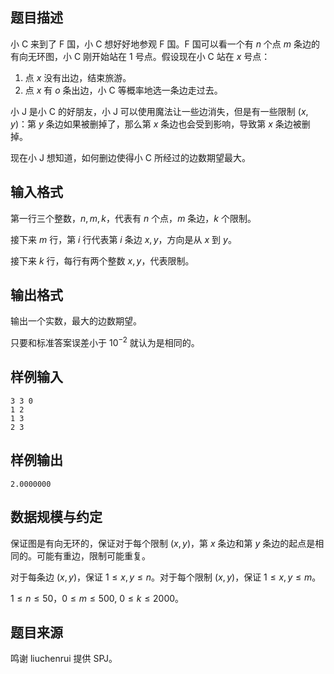 ## 题目描述

小 C 来到了 F 国，小 C 想好好地参观 F 国。F 国可以看一个有 $n$ 个点 $m$ 条边的有向无环图，小 C 刚开始站在 $1$ 号点。假设现在小 C 站在 $x$ 号点：

1. 点 $x$ 没有出边，结束旅游。
2. 点 $x$ 有 $o$ 条出边，小 C 等概率地选一条边走过去。

小 J 是小 C 的好朋友，小 J 可以使用魔法让一些边消失，但是有一些限制 $(x,y)$：第 $y$ 条边如果被删掉了，那么第 $x$ 条边也会受到影响，导致第 $x$ 条边被删掉。

现在小 J 想知道，如何删边使得小 C 所经过的边数期望最大。

## 输入格式

第一行三个整数，$n,m,k$，代表有 $n$ 个点，$m$ 条边，$k$ 个限制。

接下来 $m$ 行，第 $i$ 行代表第 $i$ 条边 $x,y$，方向是从 $x$ 到 $y$。

接下来 $k$ 行，每行有两个整数 $x,y$，代表限制。

## 输出格式

输出一个实数，最大的边数期望。

只要和标准答案误差小于 $10^{-2}$ 就认为是相同的。

## 样例输入

```plain
3 3 0
1 2
1 3
2 3
```

## 样例输出

```plain
2.0000000
```

## 数据规模与约定

保证图是有向无环的，保证对于每个限制 $(x,y)$，第 $x$ 条边和第 $y$ 条边的起点是相同的。可能有重边，限制可能重复。 

对于每条边 $(x,y)$，保证 $1\le x,y\le n$。对于每个限制 $(x,y)$，保证 $1\le x,y\le m$。

$1 \le n \le 50$，$0 \le m \le 500$, $0 \le k \le 2000$。

## 题目来源

鸣谢 liuchenrui 提供 SPJ。